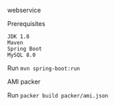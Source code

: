 
webservice

Prerequisites

    JDK 1.8
    Maven
    Spring Boot
    MySQL 8.0

Run `mvn spring-boot:run`

AMI packer

Run `packer build packer/ami.json` 
